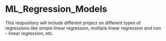 # ML_Regression_Models
This respository will include different project on different types of regressions like simple linear regression, multiple linear regression and non - linear regression, etc.
